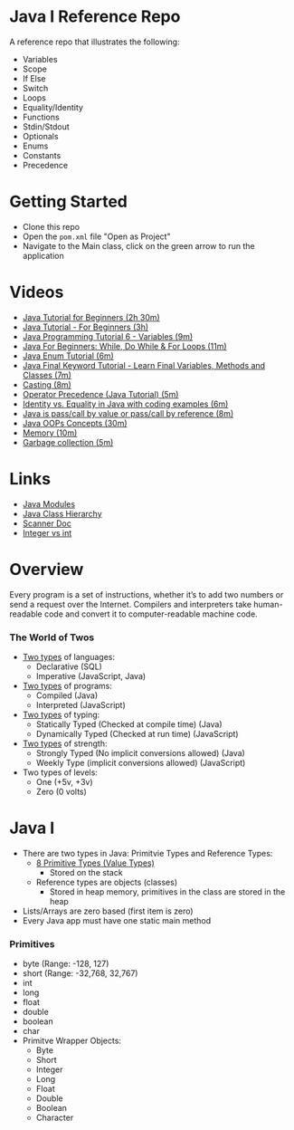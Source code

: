 # Java I Reference Repo
A reference repo that illustrates the following:
- Variables
- Scope
- If Else
- Switch
- Loops
- Equality/Identity
- Functions
- Stdin/Stdout
- Optionals
- Enums
- Constants
- Precedence

# Getting Started
- Clone this repo
- Open the `pom.xml` file "Open as Project"
- Navigate to the Main class, click on the green arrow to run the application

# Videos
- [Java Tutorial for Beginners (2h 30m)](https://youtu.be/eIrMbAQSU34)
- [Java Tutorial - For Beginners (3h)](https://youtu.be/Yv_4RXyLjL8)
- [Java Programming Tutorial 6 - Variables (9m)](https://youtu.be/7wWvSn_qiBc)
- [Java For Beginners: While, Do While & For Loops (11m)](https://youtu.be/6djggrlkHY8)
- [Java Enum Tutorial (6m)](https://youtu.be/hrEF3M2LCrc)
- [Java Final Keyword Tutorial - Learn Final Variables, Methods and Classes (7m)](https://youtu.be/730BMKm4qYM)
- [Casting (8m)](https://youtu.be/9ATVKpRZaPg)
- [Operator Precedence (Java Tutorial) (5m)](https://youtu.be/gEJEDdambGc)		
- [Identity vs. Equality in Java with coding examples (6m)](https://youtu.be/OOpO46_k7Uo	)
- [Java is pass/call by value or pass/call by reference (8m)](https://youtu.be/w4sGl3HxgZw)
- [Java OOPs Concepts (30m)](https://youtu.be/7GwptabrYyk)
- [Memory (10m)](https://youtu.be/fM8yj93X80s)
- [Garbage collection (5m)](https://youtu.be/fGO1GYz1irs)

# Links
- [Java Modules](https://docs.oracle.com/en/java/javase/18/docs/api/java.base/module-summary.html)
- [Java Class Hierarchy](https://docs.oracle.com/en/java/javase/18/docs/api/overview-tree.html)
- [Scanner Doc](https://docs.oracle.com/javase/8/docs/api/java/util/Scanner.html)
- [Integer vs int](https://www.geeksforgeeks.org/difference-between-an-integer-and-int-in-java/#:~:text=In%20Java%2C%20int%20is%20a,and%20manipulating%20an%20int%20data.)

# Overview
Every program is a set of instructions, whether it’s to add two numbers or send a request over the Internet. Compilers and interpreters take human-readable code and convert it to computer-readable machine code.

### The World of Twos
- [Two types](https://codeburst.io/declarative-vs-imperative-programming-a8a7c93d9ad2) of languages:
  - Declarative (SQL)
  - Imperative (JavaScript, Java)
- [Two types](https://www.freecodecamp.org/news/compiled-versus-interpreted-languages/) of programs:
  - Compiled (Java)
  - Interpreted (JavaScript)
- [Two types](https://www.educative.io/edpresso/statically-v-dynamically-v-strongly-v-weakly-typed-languages) of typing:
  - Statically Typed (Checked at compile time) (Java)
  - Dynamically Typed (Checked at run time) (JavaScript)
- [Two types](https://www.educative.io/edpresso/statically-v-dynamically-v-strongly-v-weakly-typed-languages) of strength:
  - Strongly Typed (No implicit conversions allowed) (Java)
  - Weekly Type (implicit conversions allowed) (JavaScript)
- Two types of levels:
  - One (+5v, +3v)
  - Zero (0 volts)
  
# Java I
- There are two types in Java: Primitvie Types and Reference Types:
  - [8 Primitive Types (Value Types)](https://docs.oracle.com/javase/tutorial/java/nutsandbolts/datatypes.html)
    - Stored on the stack
  - Reference types are objects (classes)
    - Stored in heap memory, primitives in the class are stored in the heap
- Lists/Arrays are zero based (first item is zero)
- Every Java app must have one static main method

### Primitives
- byte (Range: -128, 127)
- short (Range: -32,768, 32,767)
- int
- long
- float
- double
- boolean
- char
- Primitve Wrapper Objects:
  - Byte
  - Short
  - Integer
  - Long
  - Float
  - Double
  - Boolean
  - Character